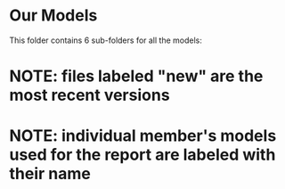 
# Our Models


This folder contains 6 sub-folders for all the models:

#  NOTE: files labeled "new" are the most recent versions
# NOTE: individual member's models used for the report are labeled with their name
